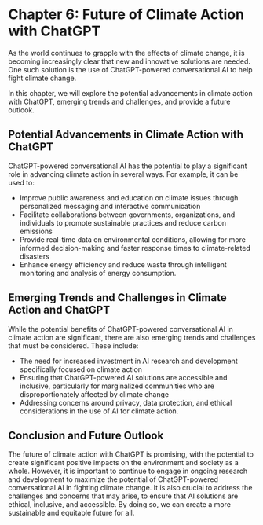 Chapter 6: Future of Climate Action with ChatGPT
================================================

As the world continues to grapple with the effects of climate change, it is becoming increasingly clear that new and innovative solutions are needed. One such solution is the use of ChatGPT-powered conversational AI to help fight climate change.

In this chapter, we will explore the potential advancements in climate action with ChatGPT, emerging trends and challenges, and provide a future outlook.

Potential Advancements in Climate Action with ChatGPT
-----------------------------------------------------

ChatGPT-powered conversational AI has the potential to play a significant role in advancing climate action in several ways. For example, it can be used to:

* Improve public awareness and education on climate issues through personalized messaging and interactive communication
* Facilitate collaborations between governments, organizations, and individuals to promote sustainable practices and reduce carbon emissions
* Provide real-time data on environmental conditions, allowing for more informed decision-making and faster response times to climate-related disasters
* Enhance energy efficiency and reduce waste through intelligent monitoring and analysis of energy consumption.

Emerging Trends and Challenges in Climate Action and ChatGPT
------------------------------------------------------------

While the potential benefits of ChatGPT-powered conversational AI in climate action are significant, there are also emerging trends and challenges that must be considered. These include:

* The need for increased investment in AI research and development specifically focused on climate action
* Ensuring that ChatGPT-powered AI solutions are accessible and inclusive, particularly for marginalized communities who are disproportionately affected by climate change
* Addressing concerns around privacy, data protection, and ethical considerations in the use of AI for climate action.

Conclusion and Future Outlook
-----------------------------

The future of climate action with ChatGPT is promising, with the potential to create significant positive impacts on the environment and society as a whole. However, it is important to continue to engage in ongoing research and development to maximize the potential of ChatGPT-powered conversational AI in fighting climate change. It is also crucial to address the challenges and concerns that may arise, to ensure that AI solutions are ethical, inclusive, and accessible. By doing so, we can create a more sustainable and equitable future for all.
